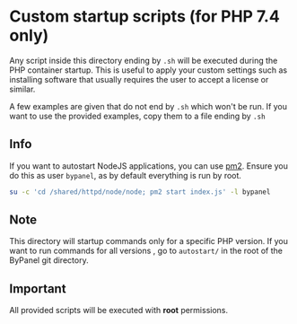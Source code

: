 # Custom startup scripts (for PHP 7.4 only)

Any script inside this directory ending by `.sh` will be executed during the PHP container startup.
This is useful to apply your custom settings such as installing software that usually requires
the user to accept a license or similar.

A few examples are given that do not end by `.sh` which won't be run. If you want to use the
provided examples, copy them to a file ending by `.sh`


## Info

If you want to autostart NodeJS applications, you can use [pm2](https://github.com/Unitech/pm2).
Ensure you do this as user `bypanel`, as by default everything is run by root.

```bash
su -c 'cd /shared/httpd/node/node; pm2 start index.js' -l bypanel
```


## Note

This directory will startup commands only for a specific PHP version. If you want to run commands
for all versions , go to `autostart/` in the root of the ByPanel git directory.


## Important

All provided scripts will be executed with **root** permissions.
